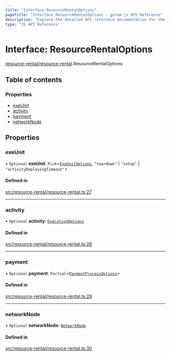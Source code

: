 ```yaml
---
title: "Interface ResourceRentalOptions"
pageTitle: "Interface ResourceRentalOptions - golem-js API Reference"
description: "Explore the detailed API reference documentation for the Interface ResourceRentalOptions within the golem-js SDK for the Golem Network."
type: "JS API Reference"
---
```

# Interface: ResourceRentalOptions

[resource-rental/resource-rental](../modules/resource_rental_resource_rental).ResourceRentalOptions

## Table of contents

### Properties

- [exeUnit](resource_rental_resource_rental.ResourceRentalOptions#exeunit)
- [activity](resource_rental_resource_rental.ResourceRentalOptions#activity)
- [payment](resource_rental_resource_rental.ResourceRentalOptions#payment)
- [networkNode](resource_rental_resource_rental.ResourceRentalOptions#networknode)

## Properties

### exeUnit

• `Optional` **exeUnit**: `Pick`\<[`ExeUnitOptions`](activity_exe_unit_exe_unit.ExeUnitOptions), ``"teardown"`` \| ``"setup"`` \| ``"activityDeployingTimeout"``\>

#### Defined in

[src/resource-rental/resource-rental.ts:27](https://github.com/golemfactory/golem-js/blob/ed1cf1df/src/resource-rental/resource-rental.ts#L27)

___

### activity

• `Optional` **activity**: [`ExecutionOptions`](activity_exe_script_executor.ExecutionOptions)

#### Defined in

[src/resource-rental/resource-rental.ts:28](https://github.com/golemfactory/golem-js/blob/ed1cf1df/src/resource-rental/resource-rental.ts#L28)

___

### payment

• `Optional` **payment**: `Partial`\<[`PaymentProcessOptions`](payment_agreement_payment_process.PaymentProcessOptions)\>

#### Defined in

[src/resource-rental/resource-rental.ts:29](https://github.com/golemfactory/golem-js/blob/ed1cf1df/src/resource-rental/resource-rental.ts#L29)

___

### networkNode

• `Optional` **networkNode**: [`NetworkNode`](../classes/network_node.NetworkNode)

#### Defined in

[src/resource-rental/resource-rental.ts:30](https://github.com/golemfactory/golem-js/blob/ed1cf1df/src/resource-rental/resource-rental.ts#L30)
